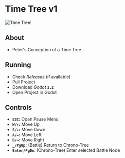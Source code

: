 


# Time Tree v1



![Time Tree!](time-tree-demo.png)



## About
- Peter's Conception of a Time Tree



## Running
- Check *Releases* (if available)
- Pull Project
- Download *Godot* **`3.2`**
- Open Project in Godot



## Controls
- **`ESC`:** Open Pause Menu
- **`W/↑`:** Move Up
- **`S/↓`:** Move Down
- **`A/←`:** Move Left
- **`D/→`:** Move Right
- **`_/PgUp`:** (Battle) Return to Chrono-Tree
- **`Enter/PgDn`:** (Chrono-Tree) Enter selected Battle Node



